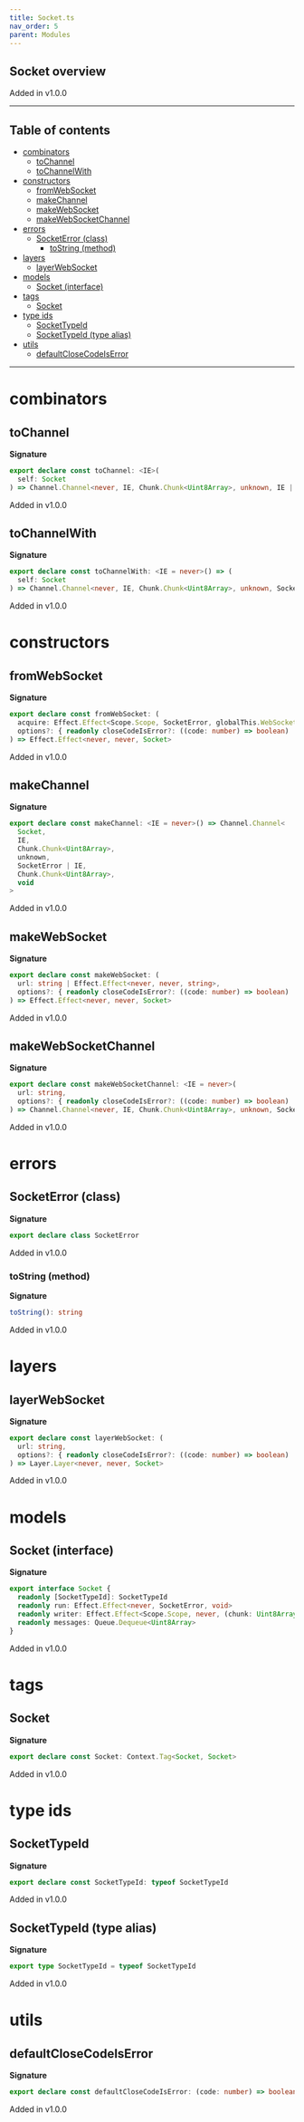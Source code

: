 ```yaml
---
title: Socket.ts
nav_order: 5
parent: Modules
---
```


## Socket overview

Added in v1.0.0

---

<h2 class="text-delta">Table of contents</h2>

- [combinators](#combinators)
  - [toChannel](#tochannel)
  - [toChannelWith](#tochannelwith)
- [constructors](#constructors)
  - [fromWebSocket](#fromwebsocket)
  - [makeChannel](#makechannel)
  - [makeWebSocket](#makewebsocket)
  - [makeWebSocketChannel](#makewebsocketchannel)
- [errors](#errors)
  - [SocketError (class)](#socketerror-class)
    - [toString (method)](#tostring-method)
- [layers](#layers)
  - [layerWebSocket](#layerwebsocket)
- [models](#models)
  - [Socket (interface)](#socket-interface)
- [tags](#tags)
  - [Socket](#socket)
- [type ids](#type-ids)
  - [SocketTypeId](#sockettypeid)
  - [SocketTypeId (type alias)](#sockettypeid-type-alias)
- [utils](#utils)
  - [defaultCloseCodeIsError](#defaultclosecodeiserror)

---

# combinators

## toChannel

**Signature**

```ts
export declare const toChannel: <IE>(
  self: Socket
) => Channel.Channel<never, IE, Chunk.Chunk<Uint8Array>, unknown, IE | SocketError, Chunk.Chunk<Uint8Array>, void>
```

Added in v1.0.0

## toChannelWith

**Signature**

```ts
export declare const toChannelWith: <IE = never>() => (
  self: Socket
) => Channel.Channel<never, IE, Chunk.Chunk<Uint8Array>, unknown, SocketError | IE, Chunk.Chunk<Uint8Array>, void>
```

Added in v1.0.0

# constructors

## fromWebSocket

**Signature**

```ts
export declare const fromWebSocket: (
  acquire: Effect.Effect<Scope.Scope, SocketError, globalThis.WebSocket>,
  options?: { readonly closeCodeIsError?: ((code: number) => boolean) | undefined } | undefined
) => Effect.Effect<never, never, Socket>
```

Added in v1.0.0

## makeChannel

**Signature**

```ts
export declare const makeChannel: <IE = never>() => Channel.Channel<
  Socket,
  IE,
  Chunk.Chunk<Uint8Array>,
  unknown,
  SocketError | IE,
  Chunk.Chunk<Uint8Array>,
  void
>
```

Added in v1.0.0

## makeWebSocket

**Signature**

```ts
export declare const makeWebSocket: (
  url: string | Effect.Effect<never, never, string>,
  options?: { readonly closeCodeIsError?: ((code: number) => boolean) | undefined } | undefined
) => Effect.Effect<never, never, Socket>
```

Added in v1.0.0

## makeWebSocketChannel

**Signature**

```ts
export declare const makeWebSocketChannel: <IE = never>(
  url: string,
  options?: { readonly closeCodeIsError?: ((code: number) => boolean) | undefined } | undefined
) => Channel.Channel<never, IE, Chunk.Chunk<Uint8Array>, unknown, SocketError | IE, Chunk.Chunk<Uint8Array>, void>
```

Added in v1.0.0

# errors

## SocketError (class)

**Signature**

```ts
export declare class SocketError
```

Added in v1.0.0

### toString (method)

**Signature**

```ts
toString(): string
```

Added in v1.0.0

# layers

## layerWebSocket

**Signature**

```ts
export declare const layerWebSocket: (
  url: string,
  options?: { readonly closeCodeIsError?: ((code: number) => boolean) | undefined } | undefined
) => Layer.Layer<never, never, Socket>
```

Added in v1.0.0

# models

## Socket (interface)

**Signature**

```ts
export interface Socket {
  readonly [SocketTypeId]: SocketTypeId
  readonly run: Effect.Effect<never, SocketError, void>
  readonly writer: Effect.Effect<Scope.Scope, never, (chunk: Uint8Array) => Effect.Effect<never, never, void>>
  readonly messages: Queue.Dequeue<Uint8Array>
}
```

Added in v1.0.0

# tags

## Socket

**Signature**

```ts
export declare const Socket: Context.Tag<Socket, Socket>
```

Added in v1.0.0

# type ids

## SocketTypeId

**Signature**

```ts
export declare const SocketTypeId: typeof SocketTypeId
```

Added in v1.0.0

## SocketTypeId (type alias)

**Signature**

```ts
export type SocketTypeId = typeof SocketTypeId
```

Added in v1.0.0

# utils

## defaultCloseCodeIsError

**Signature**

```ts
export declare const defaultCloseCodeIsError: (code: number) => boolean
```

Added in v1.0.0
